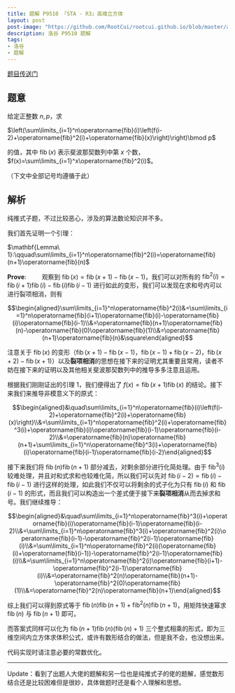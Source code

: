 ```yaml
---
title: 题解 P9510 『STA - R3』高维立方体
layout: post
post-image: "https://github.com/RootCui/rootcui.github.io/blob/master/assets/images/20220120.jpg?raw=true"
description: 洛谷 P9510 题解
tags:
- 洛谷
- 题解
---
```


[题目传送门](https://www.luogu.com.cn/problem/P9510)

## 题意

给定正整数 $n,p$，求 

$\left(\sum\limits_{i=1}^n\operatorname{fib}(i)\left(f(i-2)+\operatorname{fib}^2(i)+\operatorname{fib}(x)\right)\right)\bmod p$

的值，其中 $\operatorname{fib}(x)$ 表示斐波那契数列中第 $x$ 个数，$f(x)=\sum\limits_{i=1}^x\operatorname{fib}^2(i)$。

（下文中全部记号均遵循于此）

## 解析

纯推式子题，不过比较恶心，涉及的算法数论知识并不多。

我们首先证明一个引理：

$\mathbf{Lemma\ 1}:\qquad\sum\limits_{i=1}^n\operatorname{fib}^2(i)=\operatorname{fib}(n+1)\operatorname{fib}(n)$

$\mathbf{Prove}:\qquad$ 观察到 $\operatorname{fib}(x)=\operatorname{fib}(x+1)-\operatorname{fib}(x-1)$，我们可以对所有的 $\operatorname{fib}^2(i)=\operatorname{fib}(i+1)\operatorname{fib}(i)-\operatorname{fib}(i)\operatorname{fib}(i-1)$ 进行如此的变形，我们可以发现在求和号内可以进行裂项相消，则有

$$\begin{aligned}\sum\limits_{i=1}^n\operatorname{fib}^2(i)&=\sum\limits_{i=1}^n\operatorname{fib}(i+1)\operatorname{fib}(i)-\operatorname{fib}(i)\operatorname{fib}(i-1)\\&=\operatorname{fib}(n+1)\operatorname{fib}(n)-\operatorname{fib}(0)\operatorname{fib}(1)\\&=\operatorname{fib}(n+1)\operatorname{fib}(n)&\square\end{aligned}$$

注意关于 $\operatorname{fib}(x)$ 的变形（$\operatorname{fib}(x+1)-\operatorname{fib}(x-1)$，$\operatorname{fib}(x-1)+\operatorname{fib}(x-2)$，$\operatorname{fib}(x+2)-\operatorname{fib}(x+1)$）以及**裂项相消**的思想在接下来的证明尤其重要且常用，读者不妨在接下来的证明以及其他相关斐波那契数列中的推导多多注意且运用。

根据我们刚刚证出的引理 $1$，我们便得出了 $f(x)=\operatorname{fib}(x+1)\operatorname{fib}(x)$ 的结论。接下来我们来推导非模意义下的原式：

$$\begin{aligned}&\quad\sum\limits_{i=1}^n\operatorname{fib}(i)\left(f(i-2)+\operatorname{fib}^2(i)+\operatorname{fib}(x)\right)\\&=\sum\limits_{i=1}^n\operatorname{fib}^2(i)+\operatorname{fib}^3(i)+\operatorname{fib}(i)\operatorname{fib}(i-1)\operatorname{fib}(i-2)\\&=\operatorname{fib}(n)\operatorname{fib}(n+1)+\sum\limits_{i=1}^n\operatorname{fib}^3(i)+\operatorname{fib}(i)\operatorname{fib}(i-1)\operatorname{fib}(i-2)\end{aligned}$$

接下来我们将 $\operatorname{fib}(n)\operatorname{fib}(n+1)$ 部分减去，对剩余部分进行化简处理。由于 $\operatorname{fib}^3(i)$ 较难处理，并且对和式求和也较难化简，所以我们可以先对 $\operatorname{fib}(i-2)=\operatorname{fib}(i)-\operatorname{fib}(i-1)$ 进行这样的处理，如此我们不仅可以将剩余的式子化为只有 $\operatorname{fib}(i)$ 和 $\operatorname{fib}(i-1)$ 的形式，而且我们可以构造出一个差式便于接下来**裂项相消**从而去掉求和号。我们继续推导：

$$\begin{aligned}&\quad\sum\limits_{i=1}^n\operatorname{fib}^3(i)+\operatorname{fib}(i)\operatorname{fib}(i-1)\operatorname{fib}(i-2)\\&=\sum\limits_{i=1}^n\operatorname{fib}^3(i)+\operatorname{fib}^2(i)\operatorname{fib}(i-1)-\operatorname{fib}^2(i-1)\operatorname{fib}(i)\\&=\sum\limits_{i=1}^n\operatorname{fib}^2(i)(\operatorname{fib}(i)+\operatorname{fib}(i-1))-\operatorname{fib}^2(i-1)\operatorname{fib}(i)\\&=\sum\limits_{i=1}^n\operatorname{fib}^2(i)\operatorname{fib}(i+1)-\operatorname{fib}^2(i-1)\operatorname{fib}(i)\\&=\operatorname{fib}^2(n)\operatorname{fib}(n+1)-\operatorname{fib}^2(0)\operatorname{fib}(1)\\&=\operatorname{fib}^2(n)\operatorname{fib}(n+1)\end{aligned}$$

综上我们可以得到原式等于 $\operatorname{fib}(n)\operatorname{fib}(n+1)+\operatorname{fib}^2(n)\operatorname{fib}(n+1)$，用矩阵快速幂求 $\operatorname{fib}(n)$ 与 $\operatorname{fib}(n+1)$ 即可。

而答案式同样可以化为 $\operatorname{fib}(n+1)\operatorname{fib}(n)(\operatorname{fib}(n)+1)$ 三个整式相乘的形式，即为三维空间内立方体求体积公式，或许有数形结合的做法，但是我不会，也没想出来。

代码实现时请注意必要的常数优化。

---

Update：看到了出题人大佬的题解和另一位也是纯推式子的佬的题解，感觉数形结合还是比较困难但是很妙，具体做题时还是看个人理解和思想。
